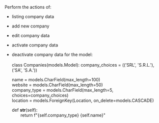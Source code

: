 Perform the actions of: <br>
* listing company data
* add new company
* edit company data
* activate company data
* deactivate company data
for the model: <br><br>
class Companies(models.Model):
    company_choices = (('SRL', 'S.R.L.'),
                       ('SA', 'S.A.'))

    name = models.CharField(max_length=100) <br>
    website = models.CharField(max_length=50) <br>
    company_type = models.CharField(max_length=5, choices=company_choices) <br>
    location = models.ForeignKey(Location, on_delete=models.CASCADE) <br>

    def __str__(self): <br>
  &emsp;&emsp;return f"{self.company_type} {self.name}"
